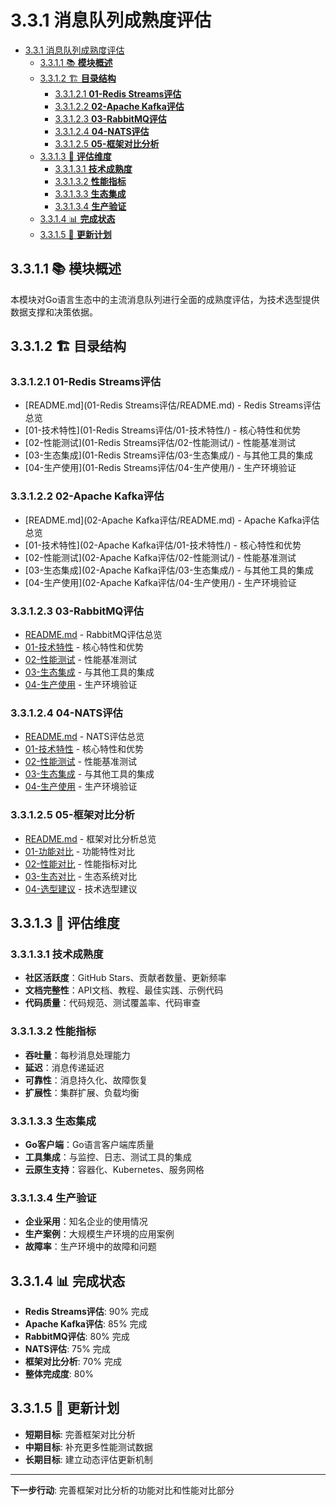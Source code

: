 # 3.3.1 消息队列成熟度评估

<!-- TOC START -->
- [3.3.1 消息队列成熟度评估](#331-消息队列成熟度评估)
  - [3.3.1.1 📚 **模块概述**](#3311--模块概述)
  - [3.3.1.2 🏗️ **目录结构**](#3312-️-目录结构)
    - [3.3.1.2.1 **01-Redis Streams评估**](#33121-01-redis-streams评估)
    - [3.3.1.2.2 **02-Apache Kafka评估**](#33122-02-apache-kafka评估)
    - [3.3.1.2.3 **03-RabbitMQ评估**](#33123-03-rabbitmq评估)
    - [3.3.1.2.4 **04-NATS评估**](#33124-04-nats评估)
    - [3.3.1.2.5 **05-框架对比分析**](#33125-05-框架对比分析)
  - [3.3.1.3 🎯 **评估维度**](#3313--评估维度)
    - [3.3.1.3.1 **技术成熟度**](#33131-技术成熟度)
    - [3.3.1.3.2 **性能指标**](#33132-性能指标)
    - [3.3.1.3.3 **生态集成**](#33133-生态集成)
    - [3.3.1.3.4 **生产验证**](#33134-生产验证)
  - [3.3.1.4 📊 **完成状态**](#3314--完成状态)
  - [3.3.1.5 🔄 **更新计划**](#3315--更新计划)
<!-- TOC END -->

## 3.3.1.1 📚 **模块概述**

本模块对Go语言生态中的主流消息队列进行全面的成熟度评估，为技术选型提供数据支撑和决策依据。

## 3.3.1.2 🏗️ **目录结构**

### 3.3.1.2.1 **01-Redis Streams评估**

- [README.md](01-Redis Streams评估/README.md) - Redis Streams评估总览
- [01-技术特性](01-Redis Streams评估/01-技术特性/) - 核心特性和优势
- [02-性能测试](01-Redis Streams评估/02-性能测试/) - 性能基准测试
- [03-生态集成](01-Redis Streams评估/03-生态集成/) - 与其他工具的集成
- [04-生产使用](01-Redis Streams评估/04-生产使用/) - 生产环境验证

### 3.3.1.2.2 **02-Apache Kafka评估**

- [README.md](02-Apache Kafka评估/README.md) - Apache Kafka评估总览
- [01-技术特性](02-Apache Kafka评估/01-技术特性/) - 核心特性和优势
- [02-性能测试](02-Apache Kafka评估/02-性能测试/) - 性能基准测试
- [03-生态集成](02-Apache Kafka评估/03-生态集成/) - 与其他工具的集成
- [04-生产使用](02-Apache Kafka评估/04-生产使用/) - 生产环境验证

### 3.3.1.2.3 **03-RabbitMQ评估**

- [README.md](03-RabbitMQ评估/README.md) - RabbitMQ评估总览
- [01-技术特性](03-RabbitMQ评估/01-技术特性/) - 核心特性和优势
- [02-性能测试](03-RabbitMQ评估/02-性能测试/) - 性能基准测试
- [03-生态集成](03-RabbitMQ评估/03-生态集成/) - 与其他工具的集成
- [04-生产使用](03-RabbitMQ评估/04-生产使用/) - 生产环境验证

### 3.3.1.2.4 **04-NATS评估**

- [README.md](04-NATS评估/README.md) - NATS评估总览
- [01-技术特性](04-NATS评估/01-技术特性/) - 核心特性和优势
- [02-性能测试](04-NATS评估/02-性能测试/) - 性能基准测试
- [03-生态集成](04-NATS评估/03-生态集成/) - 与其他工具的集成
- [04-生产使用](04-NATS评估/04-生产使用/) - 生产环境验证

### 3.3.1.2.5 **05-框架对比分析**

- [README.md](05-框架对比分析/README.md) - 框架对比分析总览
- [01-功能对比](05-框架对比分析/01-功能对比/) - 功能特性对比
- [02-性能对比](05-框架对比分析/02-性能对比/) - 性能指标对比
- [03-生态对比](05-框架对比分析/03-生态对比/) - 生态系统对比
- [04-选型建议](05-框架对比分析/04-选型建议/) - 技术选型建议

## 3.3.1.3 🎯 **评估维度**

### 3.3.1.3.1 **技术成熟度**

- **社区活跃度**：GitHub Stars、贡献者数量、更新频率
- **文档完整性**：API文档、教程、最佳实践、示例代码
- **代码质量**：代码规范、测试覆盖率、代码审查

### 3.3.1.3.2 **性能指标**

- **吞吐量**：每秒消息处理能力
- **延迟**：消息传递延迟
- **可靠性**：消息持久化、故障恢复
- **扩展性**：集群扩展、负载均衡

### 3.3.1.3.3 **生态集成**

- **Go客户端**：Go语言客户端库质量
- **工具集成**：与监控、日志、测试工具的集成
- **云原生支持**：容器化、Kubernetes、服务网格

### 3.3.1.3.4 **生产验证**

- **企业采用**：知名企业的使用情况
- **生产案例**：大规模生产环境的应用案例
- **故障率**：生产环境中的故障和问题

## 3.3.1.4 📊 **完成状态**

- **Redis Streams评估**: 90% 完成
- **Apache Kafka评估**: 85% 完成
- **RabbitMQ评估**: 80% 完成
- **NATS评估**: 75% 完成
- **框架对比分析**: 70% 完成
- **整体完成度**: 80%

## 3.3.1.5 🔄 **更新计划**

- **短期目标**: 完善框架对比分析
- **中期目标**: 补充更多性能测试数据
- **长期目标**: 建立动态评估更新机制

---

**下一步行动**: 完善框架对比分析的功能对比和性能对比部分
